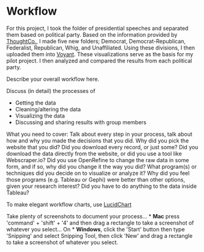 # Workflow


For this project, I took the folder of presidential speeches and separated them based on political party. Based on the information provided by [ThoughtCo.](https://www.thoughtco.com/presidents-and-vice-presidents-chart-4051729), I made five new folders; Democrat, Democrat-Republican, Federalist, Republican, Whig, and  Unaffiliated. Using these divisions, I then uploaded them into [Voyant]( https://voyant-tools.org/). These visualizations serve as the basis for my pilot project. I then analyzed and compared the results from each political party.


Describe your overall workflow here.

Discuss (in detail) the processes of

* Getting the data
* Cleaning/altering the data
* Visualizing the data
* Discussing and sharing results with group members

What you need to cover: Talk about every step in your process, talk about how and why you made the decisions that you did. Why did you pick the website that you did? Did you download every record, or just some? Did you download the data directly from the website, or did you use a tool like Webscraper.io? Did you use OpenRefine to change the raw data in some form, and if so, why did you change it the way you did? What program(s) or techniques did you decide on to visualize or analyze it? Why did you feel those programs (e.g. Tableau or Gephi) were better than other options, given your research interest? Did you have to do anything to the data inside Tableau?

To make elegant workflow charts, use [LucidChart](https://lucidchart.com)

Take plenty of screenshots to document your process...
    * **Mac** press 'command' + 'shift' + '4' and then drag a rectangle to take a screenshot of whatever you select... On
    * **Windows**, click the 'Start' button then type 'Snipping' and select Snipping Tool, then click 'New' and drag a rectangle to take a screenshot of whatever you select.
